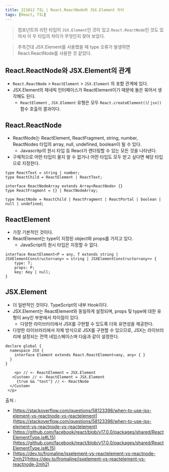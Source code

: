 ```yaml
---
title: 221012 TIL | React.ReactNode와 JSX.Element 차이
tags: [React, TIL]
---
```


> 컴포넌트의 리턴 타입이 `JSX.Element`인 것이 있고 `React.ReactNode`인 것도 있어서 이 두 타입의 차이가 무엇인지 찾아 보았다.  
  
> 추측건대 JSX.Element를 사용했을 때 type 오류가 발생하면 React.ReactNode를 사용한 것 같았다.

## React.ReactNode와 JSX.Element의 관계

- `React.ReactNode` > `ReactElement` > `JSX.Element` 의 포함 관계에 있다.
- JSX.Element의 제네릭 인터페이스가 ReactElement이기 때문에 둘은 묶어서 생각해도 된다.
    - `ReactElement` , `JSX.Element` 유형은 모두 `React.createElement()`/ `jsx()` 함수 호출의 결과이다.

## React.ReactNode

- ReactNode는 ReactElement, ReactFragment, string, number, ReactNodes 타입의  array, null, undefined, boolean이 될 수 있다.
    - Javascritp의 원시 타입 등 React가 렌더링할 수 있는 모든 것을 나타낸다.
- 구체적으로 어떤 타입이 올지 알 수 없거나 어떤 타입도 모두 받고 싶다면 해당 타입으로 지정한다.

```tsx
type ReactText = string | number;
type ReactChild = ReactElement | ReactText;

interface ReactNodeArray extends Array<ReactNode> {}
type ReactFragment = {} | ReactNodeArray;

type ReactNode = ReactChild | ReactFragment | ReactPortal | boolean | null | undefined;
```

## ReactElement

- 가장 기본적인 것이다.
- ReactElement는 type이 지정된 object와 props를 가지고 있다.
    - JavaScript의 원시 타입은 지정할 수 없다.

```tsx
interface ReactElement<P = any, T extends string | JSXElementConstructor<any> = string | JSXElementConstructor<any>> {
    type: T;
    props: P;
    key: Key | null;
}
```

## JSX.Element

- 더 일반적인 것이다. TypeScript의 내부 Hook이다.
- JSX.Element는 ReactElement와 동일하게 설정되며, props 및 type에 대한 유형이 any인 부분에서 차이점이 있다.
    - 다양한 라이브러리에서 JSX를 구현할 수 있도록 더욱 유연성을 제공한다.
- 다양한 라이브러리에서 자체 방식으로 JSX를 구현할 수 있으므로, JSX는 라이브러리에 설정되는 전역 네임스페이스며 다음과 같이 설정한다.

```tsx
declare global {
  namespace JSX {
    interface Element extends React.ReactElement<any, any> { }
  }
}
```

```tsx
	<p> // <- ReactElement = JSX.Element
   <Custom> // <- ReactElement = JSX.Element
     {true && "test"} // <- ReactNode
  </Custom>
 </p>
```

출처 : 

- [https://stackoverflow.com/questions/58123398/when-to-use-jsx-element-vs-reactnode-vs-reactelement](https://stackoverflow.com/questions/58123398/when-to-use-jsx-element-vs-reactnode-vs-reactelement)
- [https://github.com/facebook/react/blob/v17.0.0/packages/shared/ReactElementType.js#L15](https://github.com/facebook/react/blob/v17.0.0/packages/shared/ReactElementType.js#L15)
- [https://dev.to/fromaline/jsxelement-vs-reactelement-vs-reactnode-2mh2](https://dev.to/fromaline/jsxelement-vs-reactelement-vs-reactnode-2mh2)